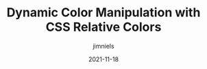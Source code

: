 ---
author: jimniels
date: 2021-11-18
permalink: false
tags:
  - css
  - colors
target_url: https://blog.jim-nielsen.com/2021/css-relative-colors/
title: Dynamic Color Manipulation with CSS Relative Colors
---